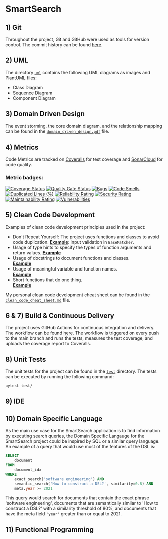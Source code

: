 # SmartSearch

## 1) Git
Throughout the project, Git and GitHub were used as tools for version control. 
The commit history can be found [here](https://github.com/bogdankostic/SmartSearch/commits/main/).

## 2) UML
The directory [`uml`](https://github.com/bogdankostic/SmartSearch/tree/main/uml) contains the following UML
diagrams as images and PlantUML files:
- Class Diagram
- Sequence Diagram
- Component Diagram


## 3) Domain Driven Design
The event storming, the core domain diagram, and the relationship mapping can be found in the
[`domain_driven_design.pdf`](https://github.com/bogdankostic/SmartSearch/blob/main/domain_driven_design.pdf) file.


## 4) Metrics 
Code Metrics are tracked on [Coveralls](https://coveralls.io/github/bogdankostic/SmartSearch) for test coverage 
and [SonarCloud](https://sonarcloud.io/project/overview?id=bogdankostic_SmartSearch) for code quality. 

### Metric badges:

[![Coverage Status](https://coveralls.io/repos/github/bogdankostic/SmartSearch/badge.svg?branch=main)](https://coveralls.io/github/bogdankostic/SmartSearch?branch=main)
[![Quality Gate Status](https://sonarcloud.io/api/project_badges/measure?project=bogdankostic_SmartSearch&metric=alert_status)](https://sonarcloud.io/summary/new_code?id=bogdankostic_SmartSearch)
[![Bugs](https://sonarcloud.io/api/project_badges/measure?project=bogdankostic_SmartSearch&metric=bugs)](https://sonarcloud.io/summary/new_code?id=bogdankostic_SmartSearch)
[![Code Smells](https://sonarcloud.io/api/project_badges/measure?project=bogdankostic_SmartSearch&metric=code_smells)](https://sonarcloud.io/summary/new_code?id=bogdankostic_SmartSearch)
[![Duplicated Lines (%)](https://sonarcloud.io/api/project_badges/measure?project=bogdankostic_SmartSearch&metric=duplicated_lines_density)](https://sonarcloud.io/summary/new_code?id=bogdankostic_SmartSearch)
[![Reliability Rating](https://sonarcloud.io/api/project_badges/measure?project=bogdankostic_SmartSearch&metric=reliability_rating)](https://sonarcloud.io/summary/new_code?id=bogdankostic_SmartSearch)
[![Security Rating](https://sonarcloud.io/api/project_badges/measure?project=bogdankostic_SmartSearch&metric=security_rating)](https://sonarcloud.io/summary/new_code?id=bogdankostic_SmartSearch)
[![Maintainability Rating](https://sonarcloud.io/api/project_badges/measure?project=bogdankostic_SmartSearch&metric=sqale_rating)](https://sonarcloud.io/summary/new_code?id=bogdankostic_SmartSearch)
[![Vulnerabilities](https://sonarcloud.io/api/project_badges/measure?project=bogdankostic_SmartSearch&metric=vulnerabilities)](https://sonarcloud.io/summary/new_code?id=bogdankostic_SmartSearch)

## 5) Clean Code Development
Examples of clean code development principles used in the project:
- Don't Repeat Yourself: The project uses functions and classes to avoid code duplication. 
  [**Example**](https://github.com/bogdankostic/SmartSearch/blob/de067c87c02faebf42dcb562c5f0f391dcbe2ab2/src/matchers/base.py#L25):
  Input validation in `BaseMatcher`.
- Usage of type hints to specify the types of function arguments and return values. 
  [**Example**](https://github.com/bogdankostic/SmartSearch/blob/de067c87c02faebf42dcb562c5f0f391dcbe2ab2/src/matchers/boyer_moore.py#L21)
- Usage of docstrings to document functions and classes.  
  [**Example**](https://github.com/bogdankostic/SmartSearch/blob/de067c87c02faebf42dcb562c5f0f391dcbe2ab2/src/matchers/naive.py#L18)
- Usage of meaningful variable and function names.  
  [**Example**](https://github.com/bogdankostic/SmartSearch/blob/de067c87c02faebf42dcb562c5f0f391dcbe2ab2/src/matchers/boyer_moore.py#L50)
- Short functions that do one thing.  
  [**Example**](https://github.com/bogdankostic/SmartSearch/blob/de067c87c02faebf42dcb562c5f0f391dcbe2ab2/src/matchers/boyer_moore.py#L76)

My personal clean code development cheat sheet can be found in the [`clean_code_cheat_sheet.md`](https://github.com/bogdankostic/SmartSearch/blob/main/clean_code_cheat_sheet.md) file.



## 6 & 7) Build & Continuous Delivery
The project uses GitHub Actions for continuous integration and delivery. The workflow can be found
[here](https://github.com/bogdankostic/SmartSearch/blob/main/.github/workflows/build.yml). The workflow is triggered 
on every push to the main branch and runs the tests, measures the test coverage, and uploads the coverage report to Coveralls.


## 8) Unit Tests
The unit tests for the project can be found in the [`test`](https://github.com/bogdankostic/SmartSearch/tree/main/test) directory.
The tests can be executed by running the following command:
```
pytest test/
```

## 9) IDE

## 10) Domain Specific Language
As the main use case for the SmartSearch application is to find information by executing search queries, 
the Domain Specific Langauge for the SmartSearch project could be inspired by SQL or a similar query language.
An example of a query that would use most of the features of the DSL is:
```sql
SELECT 
    document 
FROM 
    document_idx
WHERE
    exact_search('software engineering') AND
    semantic_search('How to construct a DSL?', similarity=0.8) AND
    meta.year >= 2021 
```
This query would search for documents that contain the exact phrase 'software engineering', 
documents that are semantically similar to 'How to construct a DSL?' with a similarity threshold of 80%,
and documents that have the meta field `'year'` greater than or equal to 2021.

## 11) Functional Programming
